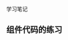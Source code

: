 <!--
 * @Author: vivien
 * @Date: 2020-07-26 20:35:27
 * @Last Modified by: vivien
 * @LastEditTime: 2020-11-28 13:46:45
-->
学习笔记
## 组件代码的练习